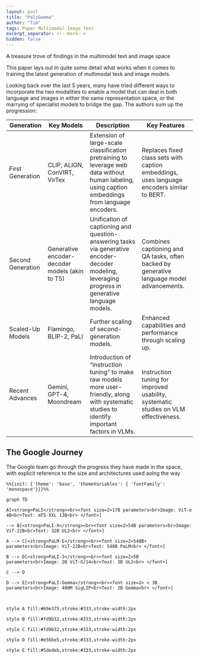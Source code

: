 ```yaml
---
layout: post
title: "PaliGemma"
author: "Tim"
tags: Paper Multimodal Image Text
excerpt_separator: <!--more-->
hidden: false
---
```


A treasure trove of findings in the multimodel text and image space
<!--more-->

This paper lays out in quite some detail what works when it comes to training the latest generation of multimodal texk and image models.

Looking back over the last 5 years, many have tried different ways to incorporate the two modalities to enable a model that can deal in both language and images in either the same representation space, or the marrying of specialist models to bridge the gap. The authors sum up the progression:

| Generation        | Key Models                                     | Description                                                                                                                                        | Key Features                                                                               |
| ----------------- | ---------------------------------------------- | -------------------------------------------------------------------------------------------------------------------------------------------------- | ------------------------------------------------------------------------------------------ |
| First Generation  | CLIP, ALIGN, ConVIRT, VirTex                   | Extension of large-scale classification pretraining to leverage web data without human labeling, using caption embeddings from language encoders.  | Replaces fixed class sets with caption embeddings, uses language encoders similar to BERT. |
| Second Generation | Generative encoder-decoder models (akin to T5) | Unification of captioning and question-answering tasks via generative encoder-decoder modeling, leveraging progress in generative language models. | Combines captioning and QA tasks, often backed by generative language model advancements.  |
| Scaled-Up Models  | Flamingo, BLIP-2, PaLI                         | Further scaling of second-generation models.                                                                                                       | Enhanced capabilities and performance through scaling up.                                  |
| Recent Advances   | Gemini, GPT-4, Moondream                       | Introduction of “instruction tuning” to make raw models more user-friendly, along with systematic studies to identify important factors in VLMs.   | Instruction tuning for improved usability, systematic studies on VLM effectiveness.        |

## The Google Journey

The Google team go through the progress they have made in the space, with explicit reference to the size and architectures used aolng the way

```mermaid
%%{init: {'theme': 'base', 'themeVariables': { 'fontFamily': 'monospace'}}}%%

graph TD

A[<strong>PaLI</strong><br><font size=2>17B parameters<br>Image: ViT-e 4B<br>Text: mT5-XXL 13B<br> </font>]

--> B[<strong>PaLI-X</strong><br><font size=2>54B parameters<br>Image: ViT-22B<br>Text: 32B UL2<br> </font>]

A --> C[<strong>PaLM-E</strong><br><font size=2>540B+ parameters<br>Image: ViT-22B<br>Text: 540B PaLM<br> </font>]

B --> D[<strong>PaLI-3</strong><br><font size=2>5B parameters<br>Image: 2B ViT-G/14<br>Text: 3B UL2<br> </font>]

C --> D

D --> E[<strong>PaLI-Gemma</strong><br><font size=2> < 3B parameters<br>Image: 400M SigLIP<br>Text: 2B Gemma<br> </font>]

  

style A fill:#69e375,stroke:#333,stroke-width:2px

style B fill:#fd9b32,stroke:#333,stroke-width:2px

style C fill:#fd9b32,stroke:#333,stroke-width:2px

style D fill:#e56be5,stroke:#333,stroke-width:2px

style E fill:#5dedeb,stroke:#333,stroke-width:2px
```

